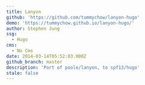 ```yaml
---
title: Lanyon
github: 'https://github.com/tummychow/lanyon-hugo'
demo: 'https://tummychow.github.io/lanyon-hugo/'
author: Stephen Jung
ssg:
  - Hugo
cms:
  - No Cms
date: 2014-03-14T05:52:03.000Z
github_branch: master
description: 'Port of poole/lanyon, to spf13/hugo'
stale: false
---
```

